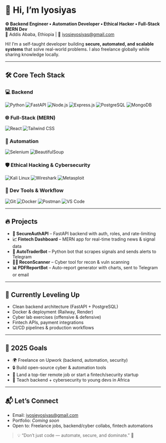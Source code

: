 # 👋 Hi, I’m Iyosiyas
**⚙️ Backend Engineer • Automation Developer • Ethical Hacker • Full-Stack MERN Dev**  
📍 Addis Ababa, Ethiopia | 💌 [iyosieyosiyas@gmail.com](mailto:iyosieyosiyas@gmail.com)  

Hi! I’m a self-taught developer building **secure, automated, and scalable systems** that solve real-world problems. I also freelance globally while sharing knowledge locally.  

---

## 🛠️ Core Tech Stack

### 💻 Backend
![Python](https://img.shields.io/badge/Python-3776AB?style=for-the-badge&logo=python&logoColor=white)
![FastAPI](https://img.shields.io/badge/FastAPI-009688?style=for-the-badge&logo=fastapi&logoColor=white)
![Node.js](https://img.shields.io/badge/Node.js-339933?style=for-the-badge&logo=node.js&logoColor=white)
![Express.js](https://img.shields.io/badge/Express.js-000000?style=for-the-badge&logo=express&logoColor=white)
![PostgreSQL](https://img.shields.io/badge/PostgreSQL-336791?style=for-the-badge&logo=postgresql&logoColor=white)
![MongoDB](https://img.shields.io/badge/MongoDB-47A248?style=for-the-badge&logo=mongodb&logoColor=white)

### 🌐 Full-Stack (MERN)
![React](https://img.shields.io/badge/React-61DAFB?style=for-the-badge&logo=react&logoColor=white)
![Tailwind CSS](https://img.shields.io/badge/Tailwind_CSS-06B6D4?style=for-the-badge&logo=tailwind-css&logoColor=white)

### 🤖 Automation
![Selenium](https://img.shields.io/badge/Selenium-43B02A?style=for-the-badge&logo=selenium&logoColor=white)
![BeautifulSoup](https://img.shields.io/badge/BeautifulSoup-FF6600?style=for-the-badge&logo=python&logoColor=white)

### 🛡 Ethical Hacking & Cybersecurity
![Kali Linux](https://img.shields.io/badge/Kali_Linux-557C94?style=for-the-badge&logo=kalilinux&logoColor=white)
![Wireshark](https://img.shields.io/badge/Wireshark-1E90FF?style=for-the-badge&logo=wireshark&logoColor=white)
![Metasploit](https://img.shields.io/badge/Metasploit-FF0066?style=for-the-badge&logo=metasploit&logoColor=white)

### 🧰 Dev Tools & Workflow
![Git](https://img.shields.io/badge/Git-F05032?style=for-the-badge&logo=git&logoColor=white)
![Docker](https://img.shields.io/badge/Docker-2496ED?style=for-the-badge&logo=docker&logoColor=white)
![Postman](https://img.shields.io/badge/Postman-FF6C37?style=for-the-badge&logo=postman&logoColor=white)
![VS Code](https://img.shields.io/badge/VS_Code-007ACC?style=for-the-badge&logo=visual-studio-code&logoColor=white)

---

## 🔥 Projects
- **🔐 SecureAuthAPI** – FastAPI backend with auth, roles, and rate-limiting  
- **📈 Fintech Dashboard** – MERN app for real-time trading news & signal data  
- **🤖 AutoTraderBot** – Python bot that scrapes signals and sends alerts to Telegram  
- **🕵️‍♂️ ReconScanner** – Cyber tool for recon & vuln scanning  
- **📊 PDFReportBot** – Auto-report generator with charts, sent to Telegram or email  

---

## 🌱 Currently Leveling Up
- Clean backend architecture (FastAPI + PostgreSQL)  
- Docker & deployment (Railway, Render)  
- Cyber lab exercises (offensive & defensive)  
- Fintech APIs, payment integrations  
- CI/CD pipelines & production workflows  

---

## 🎯 2025 Goals
- 🌍 Freelance on Upwork (backend, automation, security)  
- 🔒 Build open-source cyber & automation tools  
- 💼 Land a top-tier remote job or start a fintech/security startup  
- 📢 Teach backend + cybersecurity to young devs in Africa  

---

## 📬 Let’s Connect
- Email: [iyosieyosiyas@gmail.com](mailto:iyosieyosiyas@gmail.com)  
- Portfolio: *Coming soon*  
- Open to: Freelance jobs, backend/cyber collabs, fintech automations  

> 💡 “Don’t just code — automate, secure, and dominate.” 🚀
